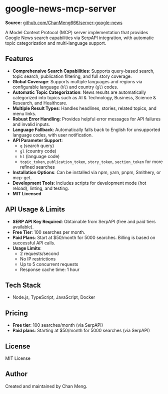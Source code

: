 # google-news-mcp-server

**Source:** [github.com/ChanMeng666/server-google-news](https://github.com/ChanMeng666/server-google-news)

A Model Context Protocol (MCP) server implementation that provides Google News search capabilities via SerpAPI integration, with automatic topic categorization and multi-language support.

## Features

- **Comprehensive Search Capabilities**: Supports query-based search, topic search, publication filtering, and full story coverage.
- **Global Coverage**: Supports multiple languages and regions via configurable language (`hl`) and country (`gl`) codes.
- **Automatic Topic Categorization**: News results are automatically categorized into topics such as AI & Technology, Business, Science & Research, and Healthcare.
- **Multiple Result Types**: Handles headlines, stories, related topics, and menu links.
- **Robust Error Handling**: Provides helpful error messages for API failures and invalid inputs.
- **Language Fallback**: Automatically falls back to English for unsupported language codes, with user notification.
- **API Parameter Support**:
  - `q` (search query)
  - `gl` (country code)
  - `hl` (language code)
  - `topic_token`, `publication_token`, `story_token`, `section_token` for more refined searches
- **Installation Options**: Can be installed via npm, yarn, pnpm, Smithery, or mcp-get.
- **Development Tools**: Includes scripts for development mode (hot reload), linting, and testing.
- **MIT Licensed**

## API Usage & Limits

- **SERP API Key Required**: Obtainable from SerpAPI (free and paid tiers available).
- **Free Tier**: 100 searches per month.
- **Paid Plans**: Start at $50/month for 5000 searches. Billing is based on successful API calls.
- **Usage Limits**:
  - 2 requests/second
  - No IP restrictions
  - Up to 5 concurrent requests
  - Response cache time: 1 hour

## Tech Stack
- Node.js, TypeScript, JavaScript, Docker

## Pricing

- **Free tier**: 100 searches/month (via SerpAPI)
- **Paid plans**: Starting at $50/month for 5000 searches (via SerpAPI)

## License

MIT License

## Author

Created and maintained by Chan Meng.